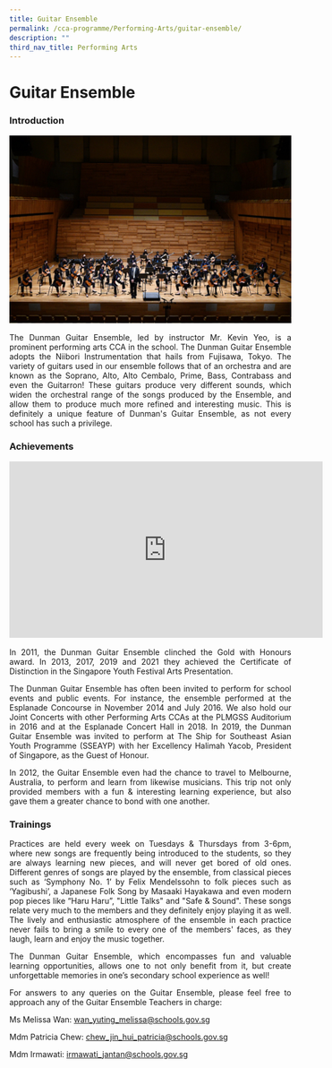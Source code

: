 ```yaml
---
title: Guitar Ensemble
permalink: /cca-programme/Performing-Arts/guitar-ensemble/
description: ""
third_nav_title: Performing Arts
---
```

# Guitar Ensemble

### Introduction

![](/images/Student%20Development%20Programme/CCA%20Programme/Performing%20Arts/Dunman%20Secondary%20School%20Guitar%20Ensemble%20SYF%202021.jpg)

<p style="text-align: justify;">The Dunman Guitar Ensemble, led by instructor Mr. Kevin Yeo, is a prominent performing arts CCA in the school. The Dunman Guitar Ensemble adopts the Niibori Instrumentation that hails from Fujisawa, Tokyo. The variety of guitars used in our ensemble follows that of an orchestra and are known as the Soprano, Alto, Alto Cembalo, Prime, Bass, Contrabass and even the Guitarron! These guitars produce very different sounds, which widen the orchestral range of the songs produced by the Ensemble, and allow them to produce much more refined and interesting music. This is definitely a unique feature of Dunman's Guitar Ensemble, as not every school has such a privilege.</p>

### Achievements

<iframe width="560" height="315" src="https://www.youtube.com/embed/t7P9bnWVyjY" title="YouTube video player" frameborder="0" allow="accelerometer; autoplay; clipboard-write; encrypted-media; gyroscope; picture-in-picture" allowfullscreen></iframe>

<p style="text-align: justify;">In 2011, the Dunman Guitar Ensemble clinched the Gold with Honours award. In 2013, 2017, 2019 and 2021 they achieved the Certificate of Distinction in the Singapore Youth Festival Arts Presentation.</p>

<p style="text-align: justify;">The Dunman Guitar Ensemble has often been invited to perform for school events and public events. For instance, the ensemble performed at the Esplanade Concourse in November 2014 and July 2016. We also hold our Joint Concerts with other Performing Arts CCAs at the PLMGSS Auditorium in 2016 and at the Esplanade Concert Hall in 2018. In 2019, the Dunman Guitar Ensemble was invited to perform at The Ship for Southeast Asian Youth Programme (SSEAYP) with her Excellency Halimah Yacob, President of Singapore, as the Guest of Honour.</p>

<p style="text-align: justify;">In 2012, the Guitar Ensemble even had the chance to travel to Melbourne, Australia, to perform and learn from likewise musicians. This trip not only provided members with a fun & interesting learning experience, but also gave them a greater chance to bond with one another.</p>

### Trainings 

<p style="text-align: justify;">Practices are held every week on Tuesdays & Thursdays from 3-6pm, where new songs are frequently being introduced to the students, so they are always learning new pieces, and will never get bored of old ones. Different genres of songs are played by the ensemble, from classical pieces such as ‘Symphony No. 1’ by Felix Mendelssohn to folk pieces such as ‘Yagibushi’, a Japanese Folk Song by Masaaki Hayakawa and even modern pop pieces like “Haru Haru”, "Little Talks" and "Safe & Sound". These songs relate very much to the members and they definitely enjoy playing it as well. The lively and enthusiastic atmosphere of the ensemble in each practice never fails to bring a smile to every one of the members' faces, as they laugh, learn and enjoy the music together.</p>

<p style="text-align: justify;">The Dunman Guitar Ensemble, which encompasses fun and valuable learning opportunities, allows one to not only benefit from it, but create unforgettable memories in one’s secondary school experience as well!</p>

<p style="text-align: justify;">For answers to any queries on the Guitar Ensemble, please feel free to approach any of the Guitar Ensemble Teachers in charge:</p>

Ms Melissa Wan: [wan\_yuting\_melissa@schools.gov.sg](mailto:wan_yuting_melissa@schools.gov.sg)

Mdm Patricia Chew: [chew\_jin\_hui\_patricia@schools.gov.sg](mailto:chew_jin_hui_patricia@schools.gov.sg)[  
](mailto:wan_yuting_melissa@schools.gov.sg)

Mdm Irmawati: [irmawati\_jantan@schools.gov.sg](mailto:irmawati_jantan@schools.gov.sg)